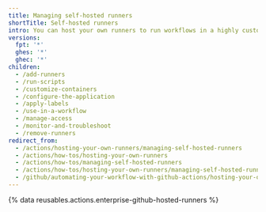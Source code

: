```yaml
---
title: Managing self-hosted runners
shortTitle: Self-hosted runners
intro: You can host your own runners to run workflows in a highly customizable environment.
versions:
  fpt: '*'
  ghes: '*'
  ghec: '*'
children:
  - /add-runners
  - /run-scripts
  - /customize-containers
  - /configure-the-application
  - /apply-labels
  - /use-in-a-workflow
  - /manage-access
  - /monitor-and-troubleshoot
  - /remove-runners
redirect_from:
  - /actions/hosting-your-own-runners/managing-self-hosted-runners
  - /actions/how-tos/hosting-your-own-runners
  - /actions/how-tos/managing-self-hosted-runners
  - /actions/how-tos/hosting-your-own-runners/managing-self-hosted-runners
  - /github/automating-your-workflow-with-github-actions/hosting-your-own-runners
---
```


{% data reusables.actions.enterprise-github-hosted-runners %}
